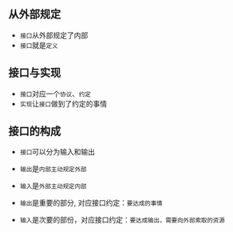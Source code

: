 ## 从外部规定

- `接口`从外部规定了内部
- `接口`就是`定义`

## 接口与实现

- `接口`对应一个`协议`、`约定`
- `实现`让`接口`做到了约定的事情

## 接口的构成

- `接口`可以分为输入和输出

- `输出`是`内部主动规定外部`
- `输入`是`外部主动规定内部`

- `输出`是重要的部分, 对应接口约定：`要达成的事情`
- `输入`是次要的部份，对应接口约定：`要达成输出，需要向外部索取的资源`
